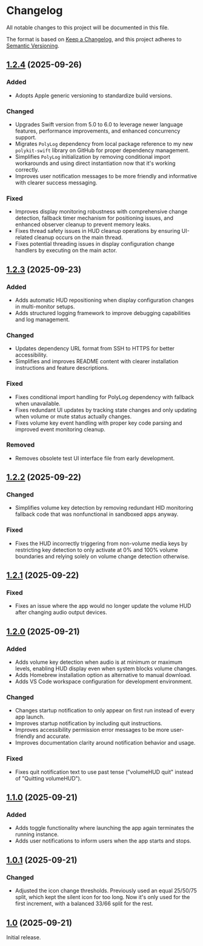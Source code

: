 # Changelog

All notable changes to this project will be documented in this file.

The format is based on [Keep a Changelog], and this project adheres to [Semantic Versioning].

## [1.2.4] (2025-09-26)

### Added

- Adopts Apple generic versioning to standardize build versions.

### Changed

- Upgrades Swift version from 5.0 to 6.0 to leverage newer language features, performance improvements, and enhanced concurrency support.
- Migrates `PolyLog` dependency from local package reference to my new `polykit-swift` library on GitHub for proper dependency management.
- Simplifies `PolyLog` initialization by removing conditional import workarounds and using direct instantiation now that it's working correctly.
- Improves user notification messages to be more friendly and informative with clearer success messaging.

### Fixed

- Improves display monitoring robustness with comprehensive change detection, fallback timer mechanism for positioning issues, and enhanced observer cleanup to prevent memory leaks.
- Fixes thread safety issues in HUD cleanup operations by ensuring UI-related cleanup occurs on the main thread.
- Fixes potential threading issues in display configuration change handlers by executing on the main actor.

## [1.2.3] (2025-09-23)

### Added

- Adds automatic HUD repositioning when display configuration changes in multi-monitor setups.
- Adds structured logging framework to improve debugging capabilities and log management.

### Changed

- Updates dependency URL format from SSH to HTTPS for better accessibility.
- Simplifies and improves README content with clearer installation instructions and feature descriptions.

### Fixed

- Fixes conditional import handling for PolyLog dependency with fallback when unavailable.
- Fixes redundant UI updates by tracking state changes and only updating when volume or mute status actually changes.
- Fixes volume key event handling with proper key code parsing and improved event monitoring cleanup.

### Removed

- Removes obsolete test UI interface file from early development.

## [1.2.2] (2025-09-22)

### Changed

- Simplifies volume key detection by removing redundant HID monitoring fallback code that was nonfunctional in sandboxed apps anyway.

### Fixed

- Fixes the HUD incorrectly triggering from non-volume media keys by restricting key detection to only activate at 0% and 100% volume boundaries and relying solely on volume change detection otherwise.

## [1.2.1] (2025-09-22)

### Fixed

- Fixes an issue where the app would no longer update the volume HUD after changing audio output devices.

## [1.2.0] (2025-09-21)

### Added

- Adds volume key detection when audio is at minimum or maximum levels, enabling HUD display even when system blocks volume changes.
- Adds Homebrew installation option as alternative to manual download.
- Adds VS Code workspace configuration for development environment.

### Changed

- Changes startup notification to only appear on first run instead of every app launch.
- Improves startup notification by including quit instructions.
- Improves accessibility permission error messages to be more user-friendly and accurate.
- Improves documentation clarity around notification behavior and usage.

### Fixed

- Fixes quit notification text to use past tense ("volumeHUD quit" instead of "Quitting volumeHUD").

## [1.1.0] (2025-09-21)

### Added

- Adds toggle functionality where launching the app again terminates the running instance.
- Adds user notifications to inform users when the app starts and stops.

## [1.0.1] (2025-09-21)

### Changed

- Adjusted the icon change thresholds. Previously used an equal 25/50/75 split, which kept the silent icon for too long. Now it's only used for the first increment, with a balanced 33/66 split for the rest.

## [1.0] (2025-09-21)

Initial release.

<!-- Links -->
[Keep a Changelog]: https://keepachangelog.com/en/1.1.0/
[Semantic Versioning]: https://semver.org/spec/v2.0.0.html

<!-- Versions -->
[1.2.4]: https://github.com/dannystewart/volumeHUD/compare/v1.2.3...v1.2.4
[1.2.3]: https://github.com/dannystewart/volumeHUD/compare/v1.2.2...v1.2.3
[1.2.2]: https://github.com/dannystewart/volumeHUD/compare/v1.2.1...v1.2.2
[1.2.1]: https://github.com/dannystewart/volumeHUD/compare/v1.2.0...v1.2.1
[1.2.0]: https://github.com/dannystewart/volumeHUD/compare/v1.1.0...v1.2.0
[1.1.0]: https://github.com/dannystewart/volumeHUD/compare/v1.0.1...v1.1.0
[1.0.1]: https://github.com/dannystewart/volumeHUD/releases/tag/v1.0...v1.0.1
[1.0]: https://github.com/dannystewart/volumeHUD/releases/tag/v1.0

